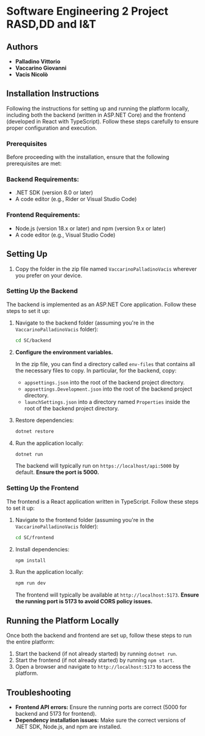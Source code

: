# Software Engineering 2 Project RASD,DD and I&T

## Authors
- **Palladino Vittorio**
- **Vaccarino Giovanni**
- **Vacis Nicolò**

## Installation Instructions
Following the instructions for setting up and running the platform locally, including both the backend (written in ASP.NET Core) and the frontend (developed in React with TypeScript). Follow these steps carefully to ensure proper configuration and execution.

### Prerequisites

Before proceeding with the installation, ensure that the following prerequisites are met:

### Backend Requirements:
- .NET SDK (version 8.0 or later)
- A code editor (e.g., Rider or Visual Studio Code)

### Frontend Requirements:
- Node.js (version 18.x or later) and npm (version 9.x or later)
- A code editor (e.g., Visual Studio Code)

## Setting Up

1. Copy the folder in the zip file named `VaccarinoPalladinoVacis` wherever you prefer on your device.

### Setting Up the Backend

The backend is implemented as an ASP.NET Core application. Follow these steps to set it up:

1. Navigate to the backend folder (assuming you're in the `VaccarinoPalladinoVacis` folder):
   ```sh
   cd SC/backend
   ```
2. **Configure the environment variables.**
   
   In the zip file, you can find a directory called `env-files` that contains all the necessary files to copy. In particular, for the backend, copy:
   - `appsettings.json` into the root of the backend project directory.
   - `appsettings.Development.json` into the root of the backend project directory.
   - `launchSettings.json` into a directory named `Properties` inside the root of the backend project directory.

3. Restore dependencies:
   ```sh
   dotnet restore
   ```
4. Run the application locally:
   ```sh
   dotnet run
   ```
   The backend will typically run on `https://localhost/api:5000` by default. **Ensure the port is 5000.**

### Setting Up the Frontend

The frontend is a React application written in TypeScript. Follow these steps to set it up:

1. Navigate to the frontend folder (assuming you're in the `VaccarinoPalladinoVacis` folder):
   ```sh
   cd SC/frontend
   ```
2. Install dependencies:
   ```sh
   npm install
   ```
3. Run the application locally:
   ```sh
   npm run dev
   ```
   The frontend will typically be available at `http://localhost:5173`. **Ensure the running port is 5173 to avoid CORS policy issues.**

## Running the Platform Locally

Once both the backend and frontend are set up, follow these steps to run the entire platform:

1. Start the backend (if not already started) by running `dotnet run`.
2. Start the frontend (if not already started) by running `npm start`.
3. Open a browser and navigate to `http://localhost:5173` to access the platform.

## Troubleshooting

- **Frontend API errors:** Ensure the running ports are correct (5000 for backend and 5173 for frontend).
- **Dependency installation issues:** Make sure the correct versions of .NET SDK, Node.js, and npm are installed.
